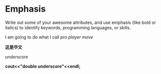 # Emphasis
Write out some of your awesome attributes, and use emphasis (like bold or italics) to identify keywords, programming languages, or skills. 

I am going to do what I call *pro player move*

**这是华文**

_underscore_

__cout<<"double underscore"<<endl;__
